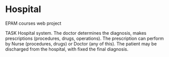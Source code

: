 # Hospital
EPAM courses web project

TASK
Hospital system. The doctor determines the diagnosis, makes prescriptions (procedures,
drugs, operations). The prescription can perform by Nurse (procedures, drugs) or Doctor (any of this). 
The patient may be discharged from the hospital, with fixed
the final diagnosis.

